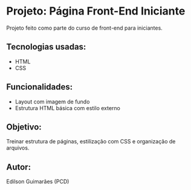 # Projeto: Página Front-End Iniciante

Projeto feito como parte do curso de front-end para iniciantes.

## Tecnologias usadas:
- HTML
- CSS

## Funcionalidades:
- Layout com imagem de fundo
- Estrutura HTML básica com estilo externo

## Objetivo:
Treinar estrutura de páginas, estilização com CSS e organização de arquivos.

## Autor:
Edilson Guimarães (PCD)
